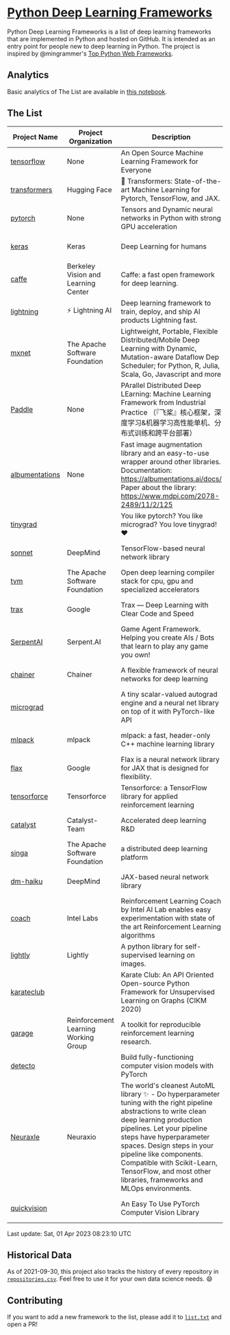 # [Python Deep Learning Frameworks](https://www.github.com/shimst3r/python-deep-learning-frameworks)

Python Deep Learning Frameworks is a list of deep learning frameworks that are implemented in Python and hosted on GitHub. It is intended as an entry point for people new to deep learning in Python. The project is inspired by @mingrammer's [Top Python Web Frameworks](https://github.com/mingrammer/python-web-framework-stars).

## Analytics

Basic analytics of The List are available in [this notebook](./notebooks/development_over_time.ipynb).

## The List

| Project Name | Project Organization | Description | Stars | Forks | Open Issues | Last Commit |
| ------------ | -------------------- | ----------- | ----: | ----: | ----------: | ----------- |
| [tensorflow](https://tensorflow.org) | None | An Open Source Machine Learning Framework for Everyone | 172653 | 88028 | 2235 | 0 day(s) ago |
| [transformers](https://huggingface.co/transformers) | Hugging Face | 🤗 Transformers: State-of-the-art Machine Learning for Pytorch, TensorFlow, and JAX. | 89136 | 19096 | 640 | 0 day(s) ago |
| [pytorch](https://pytorch.org) | None | Tensors and Dynamic neural networks in Python with strong GPU acceleration | 64660 | 17873 | 11506 | 0 day(s) ago |
| [keras](http://keras.io/) | Keras | Deep Learning for humans | 57769 | 19310 | 374 | 0 day(s) ago |
| [caffe](http://caffe.berkeleyvision.org/) | Berkeley Vision and Learning Center | Caffe: a fast open framework for deep learning. | 33206 | 18974 | 1181 | 0 day(s) ago |
| [lightning](https://lightning.ai) | ⚡️ Lightning AI  | Deep learning framework to train, deploy, and ship AI products Lightning fast. | 22166 | 2811 | 678 | 0 day(s) ago |
| [mxnet](https://mxnet.apache.org) | The Apache Software Foundation | Lightweight, Portable, Flexible Distributed/Mobile Deep Learning with Dynamic, Mutation-aware Dataflow Dep Scheduler; for Python, R, Julia, Scala, Go, Javascript and more | 20346 | 6871 | 1998 | 0 day(s) ago |
| [Paddle](http://www.paddlepaddle.org/) | None | PArallel Distributed Deep LEarning: Machine Learning Framework from Industrial Practice （『飞桨』核心框架，深度学习&机器学习高性能单机、分布式训练和跨平台部署） | 19960 | 5080 | 2004 | 0 day(s) ago |
| [albumentations](https://albumentations.ai) | None | Fast image augmentation library and an easy-to-use wrapper around other libraries. Documentation:  https://albumentations.ai/docs/ Paper about the library: https://www.mdpi.com/2078-2489/11/2/125 | 11789 | 1492 | 356 | 0 day(s) ago |
| [tinygrad](https://github.com/geohot/tinygrad) |  | You like pytorch? You like micrograd? You love tinygrad! ❤️  | 11162 | 1024 | 39 | 0 day(s) ago |
| [sonnet](https://sonnet.dev/) | DeepMind | TensorFlow-based neural network library | 9537 | 1352 | 33 | 0 day(s) ago |
| [tvm](https://tvm.apache.org/) | The Apache Software Foundation | Open deep learning compiler stack for cpu, gpu and specialized accelerators | 9249 | 2978 | 584 | 0 day(s) ago |
| [trax](https://github.com/google/trax) | Google | Trax — Deep Learning with Clear Code and Speed | 7440 | 771 | 106 | 0 day(s) ago |
| [SerpentAI](http://serpent.ai) | Serpent.AI | Game Agent Framework. Helping you create AIs / Bots that learn to play any game you own! | 6455 | 763 | 2 | 0 day(s) ago |
| [chainer](https://chainer.org) | Chainer | A flexible framework of neural networks for deep learning | 5781 | 1391 | 12 | 0 day(s) ago |
| [micrograd](https://github.com/karpathy/micrograd) |  | A tiny scalar-valued autograd engine and a neural net library on top of it with PyTorch-like API | 4455 | 504 | 18 | 0 day(s) ago |
| [mlpack](https://www.mlpack.org/) | mlpack | mlpack: a fast, header-only C++ machine learning library | 4337 | 1491 | 53 | 0 day(s) ago |
| [flax](https://flax.readthedocs.io) | Google | Flax is a neural network library for JAX that is designed for flexibility. | 4177 | 485 | 126 | 0 day(s) ago |
| [tensorforce](https://github.com/tensorforce/tensorforce) | Tensorforce | Tensorforce: a TensorFlow library for applied reinforcement learning | 3229 | 538 | 33 | 3 day(s) ago |
| [catalyst](https://catalyst-team.com) | Catalyst-Team | Accelerated deep learning R&D | 3103 | 402 | 4 | 1 day(s) ago |
| [singa](https://github.com/apache/singa) | The Apache Software Foundation | a distributed deep learning platform | 2809 | 951 | 49 | 0 day(s) ago |
| [dm-haiku](https://dm-haiku.readthedocs.io) | DeepMind | JAX-based neural network library | 2427 | 204 | 93 | 0 day(s) ago |
| [coach](https://intellabs.github.io/coach/) | Intel Labs | Reinforcement Learning Coach by Intel AI Lab enables easy experimentation with state of the art Reinforcement Learning algorithms | 2236 | 449 | 90 | 3 day(s) ago |
| [lightly](https://docs.lightly.ai/self-supervised-learning/) | Lightly | A python library for self-supervised learning on images. | 2215 | 190 | 43 | 0 day(s) ago |
| [karateclub](https://karateclub.readthedocs.io) |  | Karate Club: An API Oriented Open-source Python Framework for Unsupervised Learning on Graphs (CIKM 2020) | 1859 | 229 | 3 | 0 day(s) ago |
| [garage](https://github.com/rlworkgroup/garage) | Reinforcement Learning Working Group | A toolkit for reproducible reinforcement learning research. | 1651 | 280 | 231 | 4 day(s) ago |
| [detecto](https://detecto.readthedocs.io/) |  | Build fully-functioning computer vision models with PyTorch | 585 | 104 | 44 | 6 day(s) ago |
| [Neuraxle](https://www.neuraxle.org/) | Neuraxio | The world's cleanest AutoML library ✨ - Do hyperparameter tuning with the right pipeline abstractions to write clean deep learning production pipelines. Let your pipeline steps have hyperparameter spaces. Design steps in your pipeline like components. Compatible with Scikit-Learn, TensorFlow, and most other libraries, frameworks and MLOps environments. | 560 | 58 | 45 | 29 day(s) ago |
| [quickvision](https://github.com/oke-aditya/quickvision) |  | An Easy To Use PyTorch Computer Vision Library | 49 | 5 | 19 | 31 day(s) ago |

Last update: Sat, 01 Apr 2023 08:23:10 UTC

## Historical Data

As of 2021-09-30, this project also tracks the history of every repository in [`repositories.csv`](./repositories.csv). Feel free to use it for your own data science needs. :smile:

## Contributing

If you want to add a new framework to the list, please add it to [`list.txt`](./python-deep-learning-frameworks/list.txt) and open a PR!